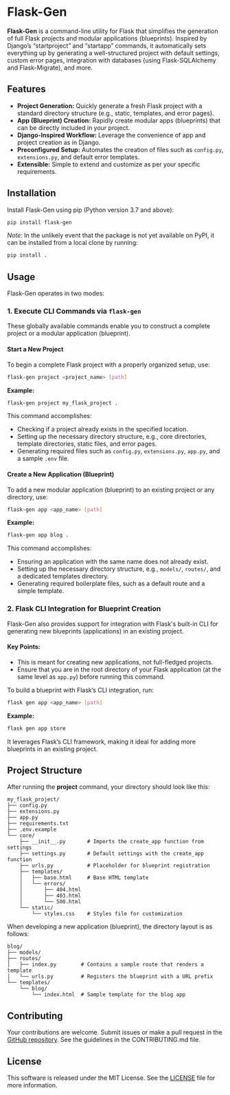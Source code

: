 # Flask-Gen

**Flask-Gen** is a command-line utility for Flask that simplifies the generation of full Flask projects and modular applications (blueprints). Inspired by Django’s “startproject” and “startapp” commands, it automatically sets everything up by generating a well-structured project with default settings, custom error pages, integration with databases (using Flask-SQLAlchemy and Flask-Migrate), and more.

## Features

- **Project Generation:** Quickly generate a fresh Flask project with a standard directory structure (e.g., static, templates, and error pages).
- **App (Blueprint) Creation:** Rapidly create modular apps (blueprints) that can be directly included in your project.
- **Django-Inspired Workflow:** Leverage the convenience of app and project creation as in Django.
- **Preconfigured Setup:** Automates the creation of files such as `config.py`, `extensions.py`, and default error templates.
- **Extensible:** Simple to extend and customize as per your specific requirements.

## Installation

Install Flask-Gen using pip (Python version 3.7 and above):

```bash
pip install flask-gen
```

*Note:* In the unlikely event that the package is not yet available on PyPI, it can be installed from a local clone by running:

```bash
pip install .
```

## Usage

Flask-Gen operates in two modes:

### 1. Execute CLI Commands via `flask-gen`

These globally available commands enable you to construct a complete project or a modular application (blueprint).

#### Start a New Project

To begin a complete Flask project with a properly organized setup, use:

```bash
flask-gen project <project_name> [path]
```

**Example:**

```bash
flask-gen project my_flask_project .
```

This command accomplishes:
- Checking if a project already exists in the specified location.
- Setting up the necessary directory structure, e.g., core directories, template directories, static files, and error pages.
- Generating required files such as `config.py`, `extensions.py`, `app.py`, and a sample `.env` file.

#### Create a New Application (Blueprint)

To add a new modular application (blueprint) to an existing project or any directory, use:

```bash
flask-gen app <app_name> [path]
```

**Example:**

```bash
flask-gen app blog .
```

This command accomplishes:
- Ensuring an application with the same name does not already exist.
- Setting up the necessary directory structure, e.g., `models/`, `routes/`, and a dedicated templates directory.
- Generating required boilerplate files, such as a default route and a simple template.

### 2. Flask CLI Integration for Blueprint Creation

Flask-Gen also provides support for integration with Flask's built-in CLI for generating new blueprints (applications) in an existing project.

#### Key Points:
- This is meant for creating new applications, not full-fledged projects.
- Ensure that you are in the root directory of your Flask application (at the same level as `app.py`) before running this command.

To build a blueprint with Flask’s CLI integration, run:

```bash
flask gen app <app_name> [path]
```

**Example:**

```bash
flask gen app store 
```

It leverages Flask’s CLI framework, making it ideal for adding more blueprints in an existing project.

## Project Structure

After running the **project** command, your directory should look like this:

```
my_flask_project/
├── config.py
├── extensions.py
├── app.py
├── requirements.txt
├── .env.example
└── core/
    ├── __init__.py       # Imports the create_app function from settings
    ├── settings.py       # Default settings with the create_app function
    ├── urls.py           # Placeholder for blueprint registration
    ├── templates/
    │   ├── base.html     # Base HTML template
    │   └── errors/
    │       ├── 404.html
    │       ├── 403.html
    │       └── 500.html
    └── static/
        └── styles.css    # Styles file for customization
```

When developing a new application (blueprint), the directory layout is as follows:

```
blog/
├── models/
├── routes/
│   ├── index.py        # Contains a sample route that renders a template
│   └── urls.py         # Registers the blueprint with a URL prefix
└── templates/
    └── blog/
        └── index.html  # Sample template for the blog app
```

## Contributing

Your contributions are welcome. Submit issues or make a pull request in the [GitHub repository](https://github.com/htshongany/Flask-gen). See the guidelines in the CONTRIBUTING.md file.

## License

This software is released under the MIT License. See the [LICENSE](https://github.com/htshongany/Flask-gen/blob/main/LICENSE) file for more information.
